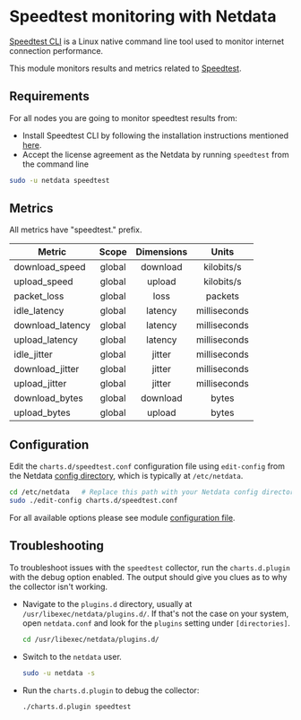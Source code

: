 <!--
title: "Speedtest monitoring with Netdata"
custom_edit_url: https://github.com/netdata/netdata/edit/master/collectors/charts.d.plugin/speedtest/README.md
sidebar_label: "Speedtest"
-->

# Speedtest monitoring with Netdata

[Speedtest CLI](https://www.speedtest.net/apps/cli) is a Linux native command line tool used to monitor internet connection performance. 

This module monitors results and metrics related to [Speedtest](https://www.speedtest.net/apps/cli).

## Requirements

For all nodes you are going to monitor speedtest results from:
- Install Speedtest CLI by following the installation instructions mentioned [here](https://www.speedtest.net/apps/cli).
- Accept the license agreement as the Netdata by running `speedtest` from the command line

```bash
sudo -u netdata speedtest
```

## Metrics

All metrics have "speedtest." prefix.

| Metric              |    Scope    |  Dimensions   |     Units     |
|---------------------|:-----------:|:-------------:|:-------------:|
| download_speed      |   global    |  download     |  kilobits/s   |
| upload_speed        |   global    |  upload       |  kilobits/s   |
| packet_loss         |   global    |  loss         |  packets      |
| idle_latency        |   global    |  latency      |  milliseconds |
| download_latency    |   global    |  latency      |  milliseconds |
| upload_latency      |   global    |  latency      |  milliseconds |
| idle_jitter         |   global    |  jitter       |  milliseconds |
| download_jitter     |   global    |  jitter       |  milliseconds |
| upload_jitter       |   global    |  jitter       |  milliseconds |
| download_bytes      |   global    |  download     |  bytes        |
| upload_bytes        |   global    |  upload       |  bytes        |

## Configuration

Edit the `charts.d/speedtest.conf` configuration file using `edit-config` from the Netdata [config
directory](/docs/configure/nodes.md), which is typically at `/etc/netdata`.

```bash
cd /etc/netdata   # Replace this path with your Netdata config directory, if different
sudo ./edit-config charts.d/speedtest.conf
```

For all available options please see
module [configuration file](https://github.com/netdata/community/blob/main/collectors/charts.d.plugin/speedtest.conf).

## Troubleshooting

To troubleshoot issues with the `speedtest` collector, run the `charts.d.plugin` with the debug option enabled. The output
should give you clues as to why the collector isn't working.

- Navigate to the `plugins.d` directory, usually at `/usr/libexec/netdata/plugins.d/`. If that's not the case on
  your system, open `netdata.conf` and look for the `plugins` setting under `[directories]`.

  ```bash
  cd /usr/libexec/netdata/plugins.d/
  ```

- Switch to the `netdata` user.

  ```bash
  sudo -u netdata -s
  ```

- Run the `charts.d.plugin` to debug the collector:

  ```bash
  ./charts.d.plugin speedtest
  ```
